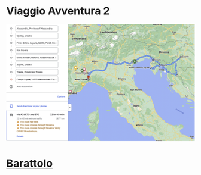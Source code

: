 # Viaggio Avventura 2

![image-20220810162415295](index.assets/image-20220810162415295.png)



# [Barattolo](https://alfredfilimon.notion.site/2710edced8db4f55b56341b97187b484?v=9215950047254c54beff24b9804eedd0) 

